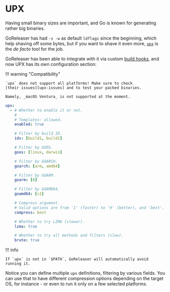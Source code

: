 # UPX

Having small binary sizes are important, and Go is known for generating rather
big binaries.

GoReleaser has had `-s -w` as default `ldflags` since the beginning, which help
shaving off some bytes, but if you want to shave it even more, [`upx`][upx] is
the _de facto_ tool for the job.

GoReleaser has been able to integrate with it via custom [build hooks][bhooks],
and now UPX has its own configuration section:

!!! warning "Compatibility"

    `upx` does not support all platforms! Make sure to check
    [their issues][upx-issues] and to test your packed binaries.

    Namely, _macOS Ventura_ is not supported at the moment.

```yaml title=".goreleaser.yaml"
upx:
  - # Whether to enable it or not.
    #
    # Templates: allowed.
    enabled: true

    # Filter by build ID.
    ids: [build1, build2]

    # Filter by GOOS.
    goos: [linux, darwin]

    # Filter by GOARCH.
    goarch: [arm, amd64]

    # Filter by GOARM.
    goarm: [8]

    # Filter by GOAMD64.
    goamd64: [v1]

    # Compress argument.
    # Valid options are from '1' (faster) to '9' (better), and 'best'.
    compress: best

    # Whether to try LZMA (slower).
    lzma: true

    # Whether to try all methods and filters (slow).
    brute: true
```

!!! info

    If `upx` is not in `$PATH`, GoReleaser will automatically avoid running it.

Notice you can define multiple `upx` definitions, filtering by various fields.
You can use that to have different compression options depending on the target
OS, for instance - or even to run it only on a few selected platforms.

<!-- md:templates -->

[upx]: https://upx.github.io/
[upx-issues]: https://github.com/upx/upx/issues
[bhooks]: builds/go.md#build-hooks
